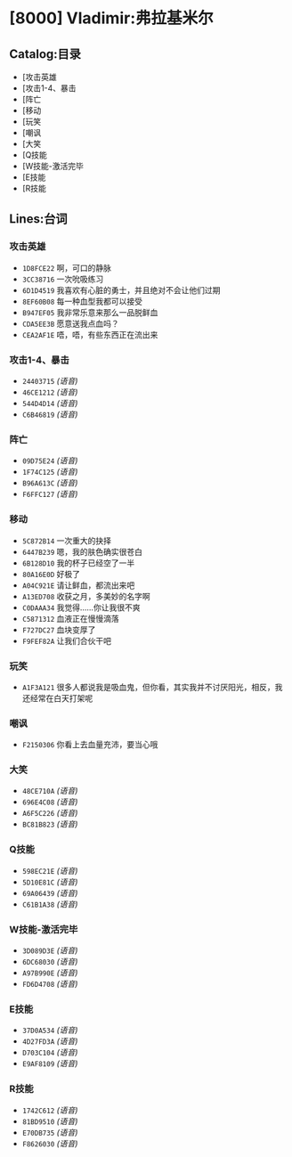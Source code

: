 # [8000] Vladimir:弗拉基米尔

## Catalog:目录
* [攻击英雄
* [攻击1-4、暴击
* [阵亡
* [移动
* [玩笑
* [嘲讽
* [大笑
* [Q技能
* [W技能-激活完毕
* [E技能
* [R技能

## Lines:台词
### **攻击英雄**
- `1D8FCE22` 啊，可口的静脉
- `3CC38716` 一次吮吸练习
- `6D1D4519` 我喜欢有心脏的勇士，并且绝对不会让他们过期
- `8EF60B08` 每一种血型我都可以接受
- `B947EF05` 我非常乐意来那么一品脱鲜血
- `CDA5EE3B` 愿意送我点血吗？
- `CEA2AF1E` 唔，唔，有些东西正在流出来

### **攻击1-4、暴击**
- `24403715` *(语音)*
- `46CE1212` *(语音)*
- `544D4D14` *(语音)*
- `C6B46819` *(语音)*

### **阵亡**
- `09D75E24` *(语音)*
- `1F74C125` *(语音)*
- `B96A613C` *(语音)*
- `F6FFC127` *(语音)*

### **移动**
- `5C872B14` 一次重大的抉择
- `6447B239` 嗯，我的肤色确实很苍白
- `6B128D10` 我的杯子已经空了一半
- `80A16E0D` 好极了
- `A04C921E` 请让鲜血，都流出来吧
- `A13ED708` 收获之月，多美妙的名字啊
- `C0DAAA34` 我觉得……你让我很不爽
- `C5871312` 血液正在慢慢滴落
- `F727DC27` 血块变厚了
- `F9FEF82A` 让我们合伙干吧

### **玩笑**
- `A1F3A121` 很多人都说我是吸血鬼，但你看，其实我并不讨厌阳光，相反，我还经常在白天打架呢

### **嘲讽**
- `F2150306` 你看上去血量充沛，要当心哦

### **大笑**
- `48CE710A` *(语音)*
- `696E4C08` *(语音)*
- `A6F5C226` *(语音)*
- `BC81B823` *(语音)*

### **Q技能**
- `598EC21E` *(语音)*
- `5D10E81C` *(语音)*
- `69A06439` *(语音)*
- `C61B1A38` *(语音)*

### **W技能-激活完毕**
- `3D089D3E` *(语音)*
- `6DC68030` *(语音)*
- `A97B990E` *(语音)*
- `FD6D4708` *(语音)*

### **E技能**
- `37D0A534` *(语音)*
- `4D27FD3A` *(语音)*
- `D703C104` *(语音)*
- `E9AF8109` *(语音)*

### **R技能**
- `1742C612` *(语音)*
- `81BD9510` *(语音)*
- `E70DB735` *(语音)*
- `F8626030` *(语音)*